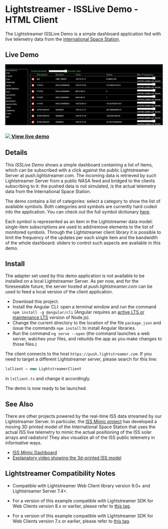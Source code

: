 # Lightstreamer - ISSLive Demo - HTML Client

The Lightstreamer ISSLive Demo is a simple dashboard application fed with live telemetry data from the [International Space Station](https://www.nasa.gov/mission_pages/station/main/).

## Live Demo

[![screenshot](snapshot_large.png)](https://demos.lightstreamer.com/ISSLive/)

### [![](http://demos.lightstreamer.com/site/img/play.png) View live demo](https://demos.lightstreamer.com/ISSLive/)

## Details

This *ISSLive Demo* shows a simple dashboard containing a list of items, which can be subscribed with a click against the 
public Lightstreamer Server at push.lightstreamer.com. The incoming data is retrieved by such Lightstreamer Server from a public NASA feed and bridged 
to the clients subscribing to it: 
the pushed data is not simulated, is the actual telemetry data from the International Space Station.

The demo contains a list of categories: select a category to show the list of available symbols. Both categories and symbols are currently hard coded into the application. You can check out the full symbol dictionary [here](https://github.com/Lightstreamer/Lightstreamer-example-ISSLive-client-javascript/blob/master/src/assets/PUIList.xml). 

Each symbol is represented as an item in the Lightstreamer data model: single-item subscriptions are used to add/remove elements to the list of monitored symbols.
Through the Lightstreamer client library it is possible to limit the frequency of the updates per each single item and the bandwidth of the whole dashboard: 
sliders to control such aspects are available in this demo.

## Install

The adapter set used by this demo application is not available to be installed on a local Lightstreamer Server. As per now, and for the foreseeable future, the
server hosted at *push.lightstreamer.com* can be used to feed a local version of the client application.

* Download this project.
* Install the Angular CLI: open a terminal window and run the command `npm install -g @angular/cli` (Angular requires an [active LTS or maintenance LTS](https://nodejs.org/about/releases) version of Node.js).
* Change the current directory to the location of the file `package.json` and issue the commands `npm install` to install Angular libraries.
* Run the command `ng serve --open` (the command launches a web server, watches your files, and rebuilds the app as you make changes to those files.)

The client connects to the host `https://push.lightstreamer.com`. If you need to target a different Lightstreamer server, please search for this line:
```ts
lsClient = new LightstreamerClient
```
in `lsClient.ts` and change it accordingly.

The demo is now ready to be launched.

## See Also

There are other projects powered by the real-time ISS data streamed by our Lightstreamer Server. In particular, the [ISS Mimic project](https://github.com/ISS-Mimic/Mimic) has developed a moving 3D printed model of the International Space Station that uses the actual ISS live telemetry to mimic the actual positioning of the ISS solar arrays and radiators! They also visualize all of the ISS public telemetry in informative ways.
* [ISS Mimic Dashboard](https://iss-mimic.github.io/Mimic/dashboard.html)
* [Explanatory video showing the 3d-printed ISS model](https://www.youtube.com/watch?v=W9iZBjzOEEQ)

## Lightstreamer Compatibility Notes

* Compatible with Lightstreamer Web Client library version 9.0+ and Lightstreamer Server 7.4+.

* For a version of this example compatible with Lightstreamer SDK for Web Clients version 8.x or earlier, please refer to [this tag](https://github.com/Lightstreamer/Lightstreamer-example-ISSLive-client-javascript/releases/tag/for-client-8.x).

* For a version of this example compatible with Lightstreamer SDK for Web Clients version 7.x or earlier, please refer to [this tag](https://github.com/Lightstreamer/Lightstreamer-example-ISSLive-client-javascript/releases/tag/latest-for-client-7.x).
